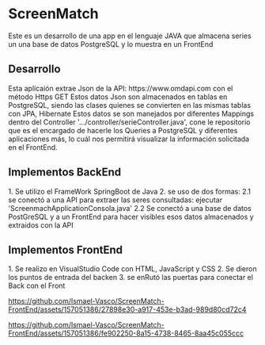 <h1>ScreenMatch</h1>


Este es un desarrollo de una app en el lenguaje JAVA que almacena series un una base de datos PostgreSQL y lo muestra en un FrontEnd

<h2>Desarrollo</h2>
Esta aplicaión extrae Json de la API: https://www.omdapi.com con el método Https GET
Estos datos Json son almacenados en tablas en PostgreSQL, siendo las clases quienes se convierten en las mismas tablas con JPA, Hibernate
Estos datos se son manejados por diferentes Mappings dentro del Controller '.../controller/serieController.java', cone le repositorio que es el encargado
de hacerle los Queries a PostgreSQL y diferentes aplicaciones más, lo cuál nos permitirá visualizar la información solicitada en el FrontEnd.

<h2>Implementos BackEnd</h2>
1. Se utilizo el FrameWork SpringBoot de Java
2. se uso de dos formas: 
2.1 se conectó a una API para extraer las seres consultadas: ejecutar 'ScreenmachApplicationConsola.java'
2.2 Se conectó a una base de datos PostGreSQL y a un FrontEnd para hacer visibles esos datos almacenados y extraidos con la API

<h2>Implementos FrontEnd</h2>
1. Se realizo en VisualStudio Code con HTML, JavaScript y CSS
2. Se dieron los puntos de entrada del backen 
3. se enRutó las puertas para conectar el Back con el Front


https://github.com/Ismael-Vasco/ScreenMatch-FrontEnd/assets/157051386/27898e30-a917-453e-b3ad-989d80cd72c4



https://github.com/Ismael-Vasco/ScreenMatch-FrontEnd/assets/157051386/fe902250-8a15-4738-8465-8aa45c055ccc


